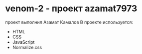 # venom-2 - проект azamat7973
проект выполнил Азамат Камалов
В проекте используется: 
- HTML
- CSS
- JavaScript
- Normalize.css
